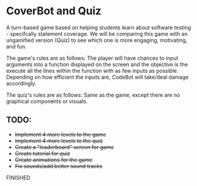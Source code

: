 # CoverBot and Quiz

A turn-based game based on helping students learn about software testing - specifcally statement coverage. We will be comparing this game 
with an ungamified version (Quiz) to see which one is more engaging, motivating, and fun.

The game's rules are as follows:
The player will have chances to input arguments into a function displayed on the screen and the objective is the execute all
the lines within the function with as few inputs as possible. Depending on how efficient the inputs are, CodeBot will take/deal damage
accordingly.

The quiz's rules are as follows:
Same as the game, except there are no graphical components or visuals.

## TODO:

- ~~Implement 4 more levels to the game~~
- ~~Implement 4 more levels to the quiz~~
- ~~Create a "leaderboard" screen for game~~
- ~~Create tutorial for quiz~~
- ~~Create animations for the game~~
- ~~Fix sounds/add better sound tracks~~

FINISHED
